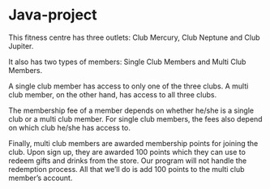 # Java-project
This fitness centre has three outlets: Club Mercury, Club Neptune and Club Jupiter. 

It also has two types of members: Single Club Members and Multi Club Members.

A single club member has access to only one of the three clubs. A multi club member, on the other hand, has access to all three clubs.

The membership fee of a member depends on whether he/she is a single club or a multi club member. For single club members, the fees also depend on 
which club he/she has access to.

Finally, multi club members are awarded membership points for joining the club. Upon sign up, they are awarded 100 points which they can use to 
redeem gifts and drinks from the store. Our program will not handle the redemption process. All that we’ll do is add 100 points to the multi club member’s account.
